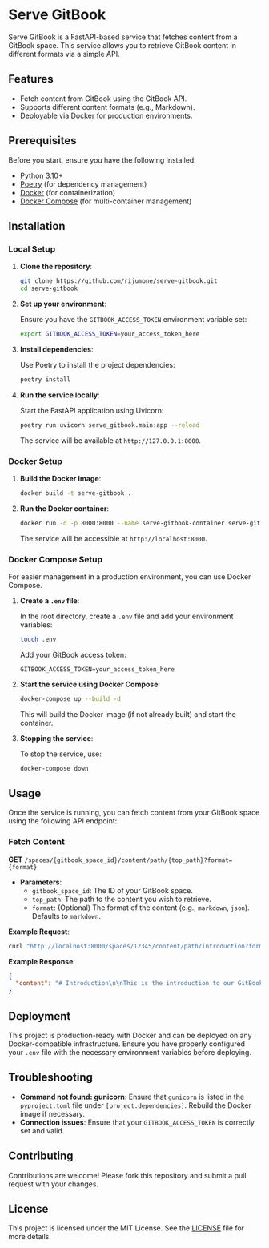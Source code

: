 # Serve GitBook

Serve GitBook is a FastAPI-based service that fetches content from a GitBook space. This service allows you to retrieve GitBook content in different formats via a simple API.

## Features

- Fetch content from GitBook using the GitBook API.
- Supports different content formats (e.g., Markdown).
- Deployable via Docker for production environments.

## Prerequisites

Before you start, ensure you have the following installed:

- [Python 3.10+](https://www.python.org/downloads/)
- [Poetry](https://python-poetry.org/docs/#installation) (for dependency management)
- [Docker](https://docs.docker.com/get-docker/) (for containerization)
- [Docker Compose](https://docs.docker.com/compose/install/) (for multi-container management)

## Installation

### Local Setup

1. **Clone the repository**:

   ```bash
   git clone https://github.com/rijumone/serve-gitbook.git
   cd serve-gitbook
   ```

2. **Set up your environment**:

   Ensure you have the `GITBOOK_ACCESS_TOKEN` environment variable set:

   ```bash
   export GITBOOK_ACCESS_TOKEN=your_access_token_here
   ```

3. **Install dependencies**:

   Use Poetry to install the project dependencies:

   ```bash
   poetry install
   ```

4. **Run the service locally**:

   Start the FastAPI application using Uvicorn:

   ```bash
   poetry run uvicorn serve_gitbook.main:app --reload
   ```

   The service will be available at `http://127.0.0.1:8000`.

### Docker Setup

1. **Build the Docker image**:

   ```bash
   docker build -t serve-gitbook .
   ```

2. **Run the Docker container**:

   ```bash
   docker run -d -p 8000:8000 --name serve-gitbook-container serve-gitbook
   ```

   The service will be accessible at `http://localhost:8000`.

### Docker Compose Setup

For easier management in a production environment, you can use Docker Compose.

1. **Create a `.env` file**:

   In the root directory, create a `.env` file and add your environment variables:

   ```bash
   touch .env
   ```

   Add your GitBook access token:

   ```env
   GITBOOK_ACCESS_TOKEN=your_access_token_here
   ```

2. **Start the service using Docker Compose**:

   ```bash
   docker-compose up --build -d
   ```

   This will build the Docker image (if not already built) and start the container.

3. **Stopping the service**:

   To stop the service, use:

   ```bash
   docker-compose down
   ```

## Usage

Once the service is running, you can fetch content from your GitBook space using the following API endpoint:

### Fetch Content

**GET** `/spaces/{gitbook_space_id}/content/path/{top_path}?format={format}`

- **Parameters**:
  - `gitbook_space_id`: The ID of your GitBook space.
  - `top_path`: The path to the content you wish to retrieve.
  - `format`: (Optional) The format of the content (e.g., `markdown`, `json`). Defaults to `markdown`.

**Example Request**:

```bash
curl "http://localhost:8000/spaces/12345/content/path/introduction?format=markdown"
```

**Example Response**:

```json
{
  "content": "# Introduction\n\nThis is the introduction to our GitBook space..."
}
```

## Deployment

This project is production-ready with Docker and can be deployed on any Docker-compatible infrastructure. Ensure you have properly configured your `.env` file with the necessary environment variables before deploying.

## Troubleshooting

- **Command not found: gunicorn**: Ensure that `gunicorn` is listed in the `pyproject.toml` file under `[project.dependencies]`. Rebuild the Docker image if necessary.
- **Connection issues**: Ensure that your `GITBOOK_ACCESS_TOKEN` is correctly set and valid.

## Contributing

Contributions are welcome! Please fork this repository and submit a pull request with your changes.

## License

This project is licensed under the MIT License. See the [LICENSE](LICENSE) file for more details.
```